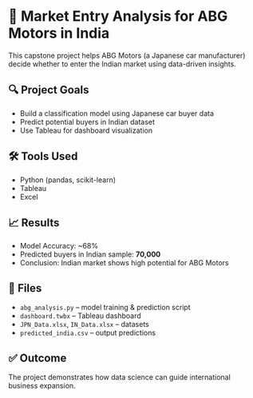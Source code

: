 # 🚗 Market Entry Analysis for ABG Motors in India

This capstone project helps ABG Motors (a Japanese car manufacturer) decide whether to enter the Indian market using data-driven insights.

## 🔍 Project Goals

- Build a classification model using Japanese car buyer data
- Predict potential buyers in Indian dataset
- Use Tableau for dashboard visualization

## 🛠️ Tools Used

- Python (pandas, scikit-learn)
- Tableau
- Excel

## 📈 Results

- Model Accuracy: ~68%
- Predicted buyers in Indian sample: **70,000**
- Conclusion: Indian market shows high potential for ABG Motors

## 📁 Files

- `abg_analysis.py` – model training & prediction script
- `dashboard.twbx` – Tableau dashboard
- `JPN_Data.xlsx`, `IN_Data.xlsx` – datasets
- `predicted_india.csv` – output predictions

## ✅ Outcome

The project demonstrates how data science can guide international business expansion.
